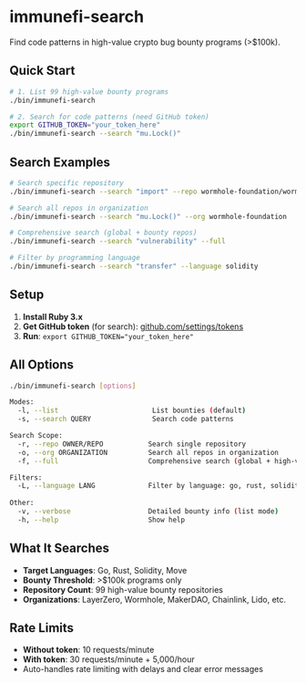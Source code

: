 # immunefi-search

Find code patterns in high-value crypto bug bounty programs (>$100k).

## Quick Start

```bash
# 1. List 99 high-value bounty programs  
./bin/immunefi-search

# 2. Search for code patterns (need GitHub token)
export GITHUB_TOKEN="your_token_here"
./bin/immunefi-search --search "mu.Lock()"
```

## Search Examples

```bash
# Search specific repository
./bin/immunefi-search --search "import" --repo wormhole-foundation/wormhole

# Search all repos in organization  
./bin/immunefi-search --search "mu.Lock()" --org wormhole-foundation

# Comprehensive search (global + bounty repos)
./bin/immunefi-search --search "vulnerability" --full

# Filter by programming language
./bin/immunefi-search --search "transfer" --language solidity
```

## Setup

1. **Install Ruby 3.x**
2. **Get GitHub token** (for search): [github.com/settings/tokens](https://github.com/settings/tokens)
3. **Run**: `export GITHUB_TOKEN="your_token_here"`

## All Options

```bash
./bin/immunefi-search [options]

Modes:
  -l, --list                       List bounties (default)
  -s, --search QUERY               Search code patterns

Search Scope:
  -r, --repo OWNER/REPO           Search single repository  
  -o, --org ORGANIZATION          Search all repos in organization
  -f, --full                      Comprehensive search (global + high-value)

Filters:
  -L, --language LANG             Filter by language: go, rust, solidity, move
  
Other:
  -v, --verbose                   Detailed bounty info (list mode)
  -h, --help                      Show help
```

## What It Searches

- **Target Languages**: Go, Rust, Solidity, Move
- **Bounty Threshold**: >$100k programs only  
- **Repository Count**: 99 high-value bounty repositories
- **Organizations**: LayerZero, Wormhole, MakerDAO, Chainlink, Lido, etc.

## Rate Limits

- **Without token**: 10 requests/minute
- **With token**: 30 requests/minute + 5,000/hour
- Auto-handles rate limiting with delays and clear error messages
